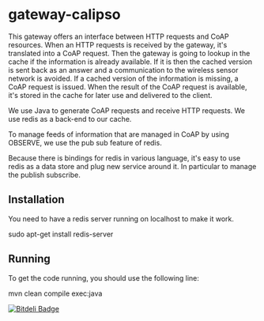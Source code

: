 gateway-calipso
===============

This gateway offers an interface between HTTP requests and CoAP
resources. When an HTTP requests is received by the gateway, it's
translated into a CoAP request. Then the gateway is going to lookup in
the cache if the information is already available. If it is then the
cached version is sent back as an answer and a communication to the
wireless sensor network is avoided. If a cached version of the
information is missing, a CoAP request is issued. When the result of the
CoAP request is available, it's stored in the cache for later use and
delivered to the client.

We use Java to generate CoAP requests and receive HTTP requests. We use
redis as a back-end to our cache.

To manage feeds of information that are managed in CoAP by using
OBSERVE, we use the pub sub feature of redis.

Because there is bindings for redis in various language, it's easy to
use redis as a data store and plug new service around it. In particular
to manage the publish subscribe.

Installation
------------

You need to have a redis server running on localhost to make it work.

  sudo apt-get install redis-server

Running
-------

To get the code running, you should use the following line:

  mvn clean compile exec:java


[![Bitdeli Badge](https://d2weczhvl823v0.cloudfront.net/sieben/gateway-calipso/trend.png)](https://bitdeli.com/free "Bitdeli Badge")

